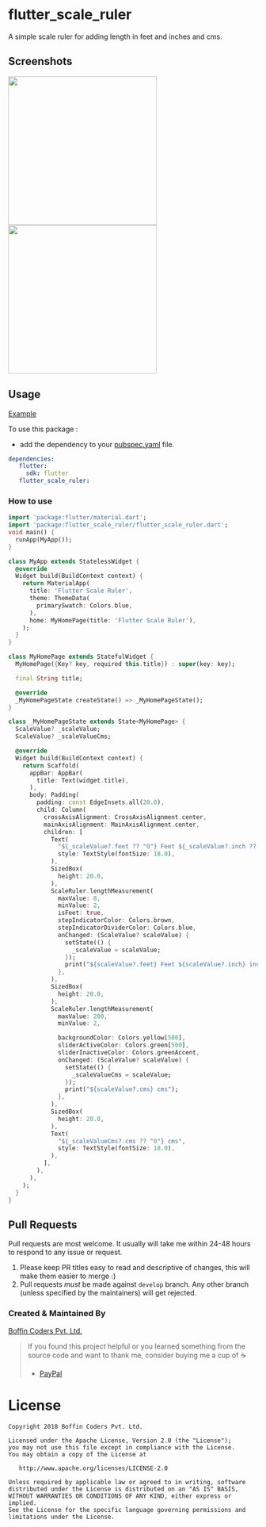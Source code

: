 # flutter_scale_ruler

A simple scale ruler for adding length in feet and inches and cms.
## Screenshots

<img src="https://github.com/boffincoders/flutter_scale_ruler/blob/master/gv.gif?raw=true" height="300em" />  <img src="https://github.com/boffincoders/flutter_scale_ruler/blob/master/ss1.png?raw=true"  height="300em" />

## Usage

[Example](https://github.com/boffincoders/flutter_scale_ruler/blob/master/example/example.dart)

To use this package :

- add the dependency to your [pubspec.yaml](https://github.com/boffincoders/flutter_scale_ruler/blob/master/pubspec.yaml) file.

 ```yaml
 dependencies:
    flutter:
      sdk: flutter
    flutter_scale_ruler:
```
    
### How to use

```dart
import 'package:flutter/material.dart';
import 'package:flutter_scale_ruler/flutter_scale_ruler.dart';
void main() {
  runApp(MyApp());
}

class MyApp extends StatelessWidget {
  @override
  Widget build(BuildContext context) {
    return MaterialApp(
      title: 'Flutter Scale Ruler',
      theme: ThemeData(
        primarySwatch: Colors.blue,
      ),
      home: MyHomePage(title: 'Flutter Scale Ruler'),
    );
  }
}

class MyHomePage extends StatefulWidget {
  MyHomePage({Key? key, required this.title}) : super(key: key);

  final String title;

  @override
  _MyHomePageState createState() => _MyHomePageState();
}

class _MyHomePageState extends State<MyHomePage> {
  ScaleValue? _scaleValue;
  ScaleValue? _scaleValueCms;

  @override
  Widget build(BuildContext context) {
    return Scaffold(
      appBar: AppBar(
        title: Text(widget.title),
      ),
      body: Padding(
        padding: const EdgeInsets.all(20.0),
        child: Column(
          crossAxisAlignment: CrossAxisAlignment.center,
          mainAxisAlignment: MainAxisAlignment.center,
          children: [
            Text(
              "${_scaleValue?.feet ?? "0"} Feet ${_scaleValue?.inch ?? "0"} inches",
              style: TextStyle(fontSize: 18.0),
            ),
            SizedBox(
              height: 20.0,
            ),
            ScaleRuler.lengthMeasurement(
              maxValue: 8,
              minValue: 2,
              isFeet: true,
              stepIndicatorColor: Colors.brown,
              stepIndicatorDividerColor: Colors.blue,
              onChanged: (ScaleValue? scaleValue) {
                setState(() {
                  _scaleValue = scaleValue;
                });
                print("${scaleValue?.feet} Feet ${scaleValue?.inch} inches");
              },
            ),
            SizedBox(
              height: 20.0,
            ),
            ScaleRuler.lengthMeasurement(
              maxValue: 200,
              minValue: 2,

              backgroundColor: Colors.yellow[500],
              sliderActiveColor: Colors.green[500],
              sliderInactiveColor: Colors.greenAccent,
              onChanged: (ScaleValue? scaleValue) {
                setState(() {
                  _scaleValueCms = scaleValue;
                });
                print("${scaleValue?.cms} cms");
              },
            ),
            SizedBox(
              height: 20.0,
            ),
            Text(
              "${_scaleValueCms?.cms ?? "0"} cms",
              style: TextStyle(fontSize: 18.0),
            ),
          ],
        ),
      ),
    );
  }
}
```
    
## Pull Requests

Pull requests are most welcome. It usually will take me within 24-48 hours to respond to any issue or request.

1.  Please keep PR titles easy to read and descriptive of changes, this will make them easier to merge :)
2.  Pull requests _must_ be made against `develop` branch. Any other branch (unless specified by the maintainers) will get rejected.

### Created & Maintained By

[Boffin Coders Pvt. Ltd.](https://boffincoders.com/)

> If you found this project helpful or you learned something from the source code and want to thank me, consider buying me a cup of :coffee:
>
> * [PayPal](https://paypal.me/boffincoders)

# License

    Copyright 2018 Boffin Coders Pvt. Ltd.

    Licensed under the Apache License, Version 2.0 (the "License");
    you may not use this file except in compliance with the License.
    You may obtain a copy of the License at

       http://www.apache.org/licenses/LICENSE-2.0

    Unless required by applicable law or agreed to in writing, software
    distributed under the License is distributed on an "AS IS" BASIS,
    WITHOUT WARRANTIES OR CONDITIONS OF ANY KIND, either express or implied.
    See the License for the specific language governing permissions and
    limitations under the License.

